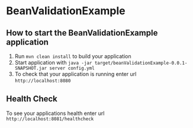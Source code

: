 # BeanValidationExample

How to start the BeanValidationExample application
---

1. Run `mvn clean install` to build your application
1. Start application with `java -jar target/beanValidationExample-0.0.1-SNAPSHOT.jar server config.yml`
1. To check that your application is running enter url `http://localhost:8080`

Health Check
---

To see your applications health enter url `http://localhost:8081/healthcheck`
